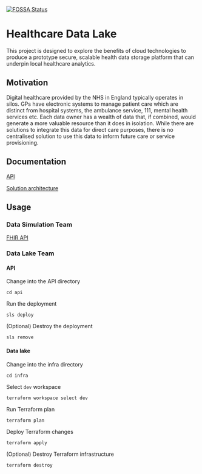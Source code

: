 [![FOSSA Status](https://app.fossa.com/api/projects/git%2Bgithub.com%2Fspe-uob%2FHealthcareDataLake.svg?type=shield)](https://app.fossa.com/projects/git%2Bgithub.com%2Fspe-uob%2FHealthcareDataLake?ref=badge_shield)

# Healthcare Data Lake
This project is designed to explore the benefits of cloud technologies to produce a prototype secure, scalable health data storage platform that can underpin local healthcare analytics.

## Motivation
Digital healthcare provided by the NHS in England typically operates in silos. GPs have electronic systems to manage patient care which are distinct from hospital systems, the ambulance service, 111, mental health services etc. Each data owner has a wealth of data that, if combined, would generate a more valuable resource than it does in isolation. While there are solutions to integrate this data for direct care purposes, there is no centralised solution to use this data to inform future care or service provisioning.

## Documentation

[API](https://documenter.getpostman.com/view/12190139/TVsoFVgc)

[Solution architecture](../main/docs/solution-architecture.pdf)

## Usage

### Data Simulation Team

[FHIR API](../main/api/README.md)

### Data Lake Team

#### API
Change into the API directory
```
cd api
```
Run the deployment
```
sls deploy
```
(Optional) Destroy the deployment
```
sls remove
```

#### Data lake
Change into the infra directory
```
cd infra
```
Select `dev` workspace
```
terraform workspace select dev
```
Run Terraform plan
```
terraform plan
```
Deploy Terraform changes
```
terraform apply
```
(Optional) Destroy Terraform infrastructure
```
terraform destroy
```
